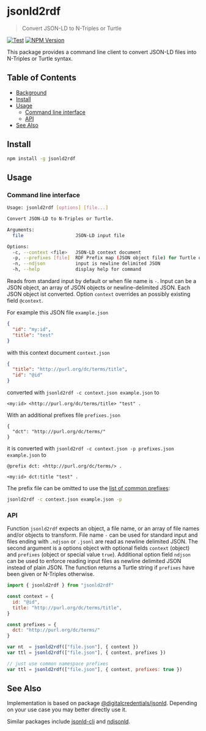 # jsonld2rdf

> Convert JSON-LD to N-Triples or Turtle

[![Test](https://github.com/gbv/jsonld2rdf/actions/workflows/test.yml/badge.svg)](https://github.com/gbv/jsonld2rdf/actions/workflows/test.yml)
[![NPM Version](http://img.shields.io/npm/v/jsonld2rdf.svg?style=flat)](https://www.npmjs.org/package/jsonld2rdf)

This package provides a command line client to convert JSON-LD files into N-Triples or Turtle syntax.

## Table of Contents

- [Background](#background)
- [Install](#install)
- [Usage](#usage)
  - [Command line interface](#command-line-interface)
  - [API](#api)
- [See Also](#see-also)

## Install

~~~sh
npm install -g jsonld2rdf
~~~

## Usage

### Command line interface

~~~sh
Usage: jsonld2rdf [options] [file...]

Convert JSON-LD to N-Triples or Turtle.

Arguments:
  file                   JSON-LD input file

Options:
  -c, --context <file>   JSON-LD context document
  -p, --prefixes [file]  RDF Prefix map (JSON object file) for Turtle output
  -n, --ndjson           input is newline delimited JSON
  -h, --help             display help for command
~~~

Reads from standard input by default or when file name is `-`. Input can be
a JSON object, an array of JSON objects or newline-delimited JSON. Each JSON
object ist converted. Option `context` overrides an possibly existing field
`@context`.

For example this JSON file `example.json`

~~~json
{
  "id": "my:id",
  "title": "test"
}
~~~

with this context document `context.json`

~~~json
{
  "title": "http://purl.org/dc/terms/title",
  "id": "@id"
}
~~~

converted with `jsonld2rdf -c context.json example.json` to

~~~ttl
<my:id> <http://purl.org/dc/terms/title> "test" .
~~~

With an additional prefixes file `prefixes.json`

~~~
{
  "dct": "http://purl.org/dc/terms/"
}
~~~

it is converted with `jsonld2rdf -c context.json -p prefixes.json example.json` to

~~~ttl
@prefix dct: <http://purl.org/dc/terms/> .

<my:id> dct:title "test" .
~~~

The prefix file can be omitted to use the [list of common prefixes](https://github.com/gbv/jsonld2rdf/blob/main/jsonld2rdf.js):

~~~sh
jsonld2rdf -c context.json example.json -p
~~~

### API

Function `jsonld2rdf` expects an object, a file name, or an array of file names
and/or objects to transform. File name `-` can be used for standard input and
files ending with `.ndjson` or `.jsonl` are read as newline delimited JSON. The
second argument is a options object with optional fields `context` (object) and
`prefixes` (object or special value `true`). Additional option field `ndjson`
can be used to enforce reading input files as newline delimited JSON instead of
plain JSON. The function returns a Turtle string if `prefixes` have been given
or N-Triples otherwise.

~~~js
import { jsonld2rdf } from "jsonld2rdf"

const context = {
  id: "@id",
  title: "http://purl.org/dc/terms/title",
}

const prefixes = {
  dct: "http://purl.org/dc/terms/"
}

var nt  = jsonld2rdf(["file.json"], { context })
var ttl = jsonld2rdf(["file.json"], { context, prefixes })

// just use common namespace prefixes
var ttl = jsonld2rdf(["file.json"], { context, prefixes: true })
~~~

## See Also

Implementation is based on package [@digitalcredentials/jsonld](https://www.npmjs.com/package/@digitalcredentials/jsonld). Depending on your use case you may better directly use it.

Similar packages include [jsonld-cli](https://www.npmjs.com/package/jsonld-cli) and [ndjsonld](https://www.npmjs.com/package/ndjsonld]).

